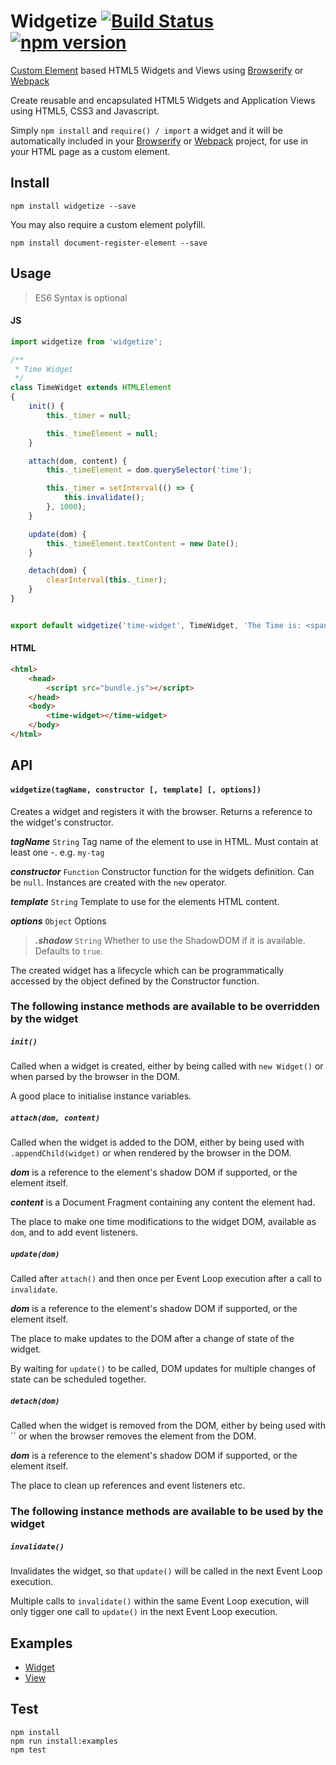 # Widgetize [![Build Status](https://travis-ci.org/bealearts/widgetize.svg)](https://travis-ci.org/bealearts/widgetize) [![npm version](https://badge.fury.io/js/widgetize.svg)](http://badge.fury.io/js/widgetize)
[Custom Element](http://w3c.github.io/webcomponents/spec/custom/) based HTML5 Widgets and Views using [Browserify](http://browserify.org/) or [Webpack](https://webpack.github.io/)

Create reusable and encapsulated HTML5 Widgets and Application Views using HTML5, CSS3 and Javascript.

Simply ```npm install``` and ```require() / import``` a widget and it will be automatically included in your [Browserify](http://browserify.org/) or [Webpack](https://webpack.github.io/) project, for use in your HTML page as a custom element.

## Install
```shell
npm install widgetize --save
```

You may also require a custom element polyfill.

```shell
npm install document-register-element --save
```

## Usage

> ES6 Syntax is optional

#### JS
```js
import widgetize from 'widgetize';

/**
 * Time Widget
 */
class TimeWidget extends HTMLElement
{
    init() {
        this._timer = null;

        this._timeElement = null;
    }

    attach(dom, content) {
        this._timeElement = dom.querySelector('time');

        this._timer = setInterval(() => {
            this.invalidate();
        }, 1000);
    }

    update(dom) {
        this._timeElement.textContent = new Date();
    }

    detach(dom) {
        clearInterval(this._timer);
    }
}


export default widgetize('time-widget', TimeWidget, 'The Time is: <span></span>');
```

#### HTML
```html
<html>
    <head>
        <script src="bundle.js"></script>
    </head>
    <body>
        <time-widget></time-widget>
    </body>
</html>
```

## API

#### `widgetize(tagName, constructor [, template] [, options])`

Creates a widget and registers it with the browser. Returns a reference to the widget's constructor.

**_tagName_** ```String``` Tag name of the element to use in HTML. Must contain at least one -. e.g. `my-tag`

**_constructor_** ```Function``` Constructor function for the widgets definition. Can be ```null```. Instances are created with the ```new``` operator.

**_template_** ```String``` Template to use for the elements HTML content.

**_options_** ```Object``` Options

> **_.shadow_**  ```String``` Whether to use the ShadowDOM if it is available. Defaults to ```true```.

The created widget has a lifecycle which can be programmatically accessed by the object defined by the Constructor function.


### The following instance methods are available to be overridden by the widget

##### `init()`

Called when a widget is created, either by being called with `new Widget()` or when parsed by the browser in the DOM.

A good place to initialise instance variables.

##### `attach(dom, content)`

Called when the widget is added to the DOM, either by being used with `.appendChild(widget)` or when rendered by the browser in the DOM.

**_dom_** is a reference to the element's shadow DOM if supported, or the element itself.

**_content_** is a Document Fragment containing any content the element had.

The place to make one time modifications to the widget DOM, available as `dom`, and to add event listeners.

##### `update(dom)`

Called after `attach()` and then once per Event Loop execution after a call to `invalidate`.

**_dom_** is a reference to the element's shadow DOM if supported, or the element itself.

The place to make updates to the DOM after a change of state of the widget.

By waiting for `update()` to be called, DOM updates for multiple changes of state can be scheduled together.

##### `detach(dom)`

Called when the widget is removed from the DOM, either by being used with `` or when the browser removes the element from the DOM.

**_dom_** is a reference to the element's shadow DOM if supported, or the element itself.

The place to clean up references and event listeners etc.

### The following instance methods are available to be used by the widget

##### `invalidate()`

Invalidates the widget, so that `update()` will be called in the next Event Loop execution.

Multiple calls to `invalidate()` within the same Event Loop execution, will only tigger one call to `update()` in the next Event Loop execution.



## Examples
- [Widget](examples/example-widget)
- [View](examples/example-view)


## Test

```shell
npm install
npm run install:examples
npm test
```
